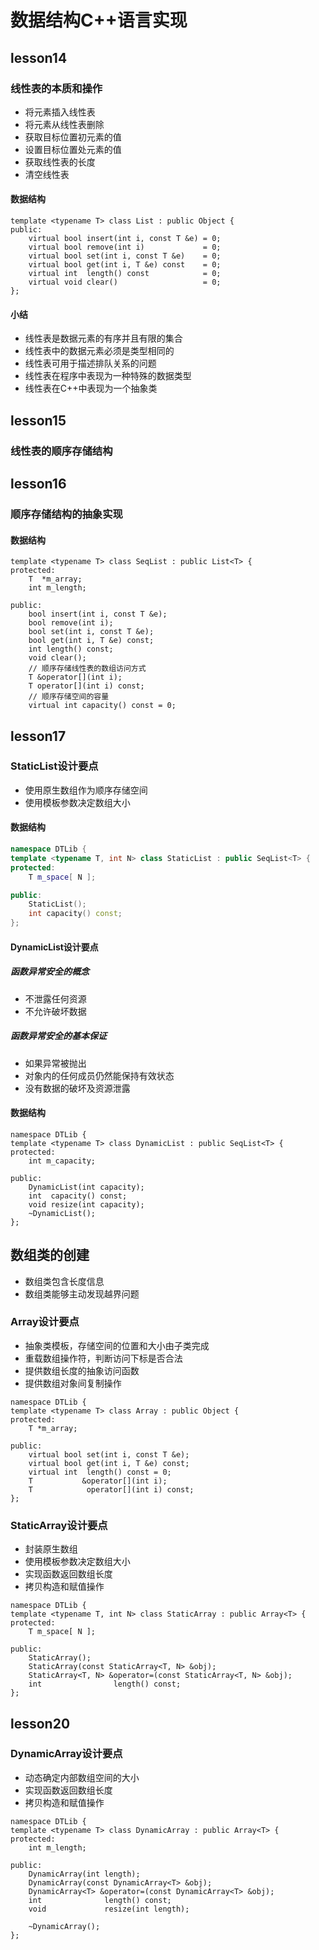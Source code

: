 # 数据结构C++语言实现 
## lesson14
### 线性表的本质和操作
- 将元素插入线性表
- 将元素从线性表删除
- 获取目标位置初元素的值
- 设置目标位置处元素的值
- 获取线性表的长度
- 清空线性表
#### 数据结构
```
template <typename T> class List : public Object {
public:
    virtual bool insert(int i, const T &e) = 0;
    virtual bool remove(int i)             = 0;
    virtual bool set(int i, const T &e)    = 0;
    virtual bool get(int i, T &e) const    = 0;
    virtual int  length() const            = 0;
    virtual void clear()                   = 0;
};
```
#### 小结
- 线性表是数据元素的有序并且有限的集合
- 线性表中的数据元素必须是类型相同的
- 线性表可用于描述排队关系的问题
- 线性表在程序中表现为一种特殊的数据类型
- 线性表在C++中表现为一个抽象类
## lesson15
### 线性表的顺序存储结构
## lesson16
### 顺序存储结构的抽象实现
#### 数据结构
```
template <typename T> class SeqList : public List<T> {
protected:
    T  *m_array;
    int m_length;

public:
    bool insert(int i, const T &e);
    bool remove(int i);
    bool set(int i, const T &e);
    bool get(int i, T &e) const;
    int length() const;
    void clear();
    // 顺序存储线性表的数组访问方式
    T &operator[](int i);
    T operator[](int i) const;
    // 顺序存储空间的容量
    virtual int capacity() const = 0;
```
## lesson17
### StaticList设计要点
- 使用原生数组作为顺序存储空间
- 使用模板参数决定数组大小
#### 数据结构
``` C++
namespace DTLib {
template <typename T, int N> class StaticList : public SeqList<T> {
protected:
    T m_space[ N ];

public:
    StaticList();
    int capacity() const;
};
```
#### DynamicList设计要点
##### 函数异常安全的概念
- 不泄露任何资源
- 不允许破坏数据
##### 函数异常安全的基本保证
- 如果异常被抛出
- 对象内的任何成员仍然能保持有效状态
- 没有数据的破坏及资源泄露
#### 数据结构
```
namespace DTLib {
template <typename T> class DynamicList : public SeqList<T> {
protected:
    int m_capacity;

public:
    DynamicList(int capacity);
    int  capacity() const;
    void resize(int capacity);
    ~DynamicList();
};
```
## 数组类的创建
- 数组类包含长度信息
- 数组类能够主动发现越界问题
### Array设计要点
- 抽象类模板，存储空间的位置和大小由子类完成
- 重载数组操作符，判断访问下标是否合法
- 提供数组长度的抽象访问函数
- 提供数组对象间复制操作
```
namespace DTLib {
template <typename T> class Array : public Object {
protected:
    T *m_array;

public:
    virtual bool set(int i, const T &e);
    virtual bool get(int i, T &e) const;
    virtual int  length() const = 0;
    T           &operator[](int i);
    T            operator[](int i) const;
};
```
### StaticArray设计要点
- 封装原生数组
- 使用模板参数决定数组大小
- 实现函数返回数组长度
- 拷贝构造和赋值操作
```
namespace DTLib {
template <typename T, int N> class StaticArray : public Array<T> {
protected:
    T m_space[ N ];

public:
    StaticArray();
    StaticArray(const StaticArray<T, N> &obj);
    StaticArray<T, N> &operator=(const StaticArray<T, N> &obj);
    int                length() const;
};
```
## lesson20
### DynamicArray设计要点
- 动态确定内部数组空间的大小
- 实现函数返回数组长度
- 拷贝构造和赋值操作
```
namespace DTLib {
template <typename T> class DynamicArray : public Array<T> {
protected:
    int m_length;

public:
    DynamicArray(int length);
    DynamicArray(const DynamicArray<T> &obj);
    DynamicArray<T> &operator=(const DynamicArray<T> &obj);
    int              length() const;
    void             resize(int length);

    ~DynamicArray();
};

```
